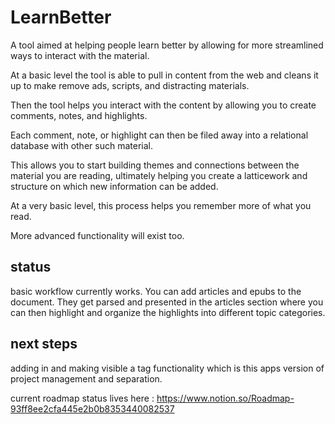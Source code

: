 # LearnBetter

A tool aimed at helping people learn better by allowing for more streamlined ways to interact with the material. 

At a basic level the tool is able to pull in content from the web and cleans it up to make remove ads, scripts, and distracting materials. 

Then the tool helps you interact with the content by allowing you to create comments, notes, and highlights. 

Each comment, note, or highlight can then be filed away into a relational database with other such material. 

This allows you to start building themes and connections between the material you are reading, ultimately helping you create a latticework and structure on which new information can be added. 

At a very basic level, this process helps you remember more of what you read. 

More advanced functionality will exist too. 

## status
basic workflow currently works. You can add articles and epubs to the document. They get parsed and presented in the articles section where you can then highlight and organize the highlights into different topic categories. 

## next steps
adding in and making visible a tag functionality which is this apps version of project management and separation. 

current roadmap status lives here :
https://www.notion.so/Roadmap-93ff8ee2cfa445e2b0b8353440082537